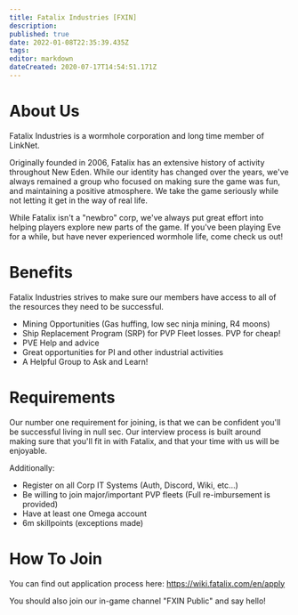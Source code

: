 ```yaml
---
title: Fatalix Industries [FXIN]
description: 
published: true
date: 2022-01-08T22:35:39.435Z
tags: 
editor: markdown
dateCreated: 2020-07-17T14:54:51.171Z
---
```


# About Us
Fatalix Industries is a wormhole corporation and long time member of LinkNet.

Originally founded in 2006, Fatalix has an extensive history of activity throughout New Eden. While our identity has changed over the years, we've always remained a group who focused on making sure the game was fun, and maintaining a positive atmosphere. We take the game seriously while not letting it get in the way of real life.

While Fatalix isn't a "newbro" corp, we've always put great effort into helping players explore new parts of the game. If you've been playing Eve for a while, but have never experienced wormhole life, come check us out!

# Benefits
Fatalix Industries strives to make sure our members have access to all of the resources they need to be successful. 
- Mining Opportunities (Gas huffing, low sec ninja mining, R4 moons)
- Ship Replacement Program (SRP) for PVP Fleet losses. PVP for cheap!
- PVE Help and advice
- Great opportunities for PI and other industrial activities
- A Helpful Group to Ask and Learn!


# Requirements
Our number one requirement for joining, is that we can be confident you'll be successful living in null sec. Our interview process is built around making sure that you'll fit in with Fatalix, and that your time with us will be enjoyable.

Additionally:
- Register on all Corp IT Systems (Auth, Discord, Wiki, etc...)
- Be willing to join major/important PVP fleets (Full re-imbursement is provided)
- Have at least one Omega account
- 6m skillpoints (exceptions made)

# How To Join
You can find out application process here: https://wiki.fatalix.com/en/apply

You should also join our in-game channel "FXIN Public" and say hello!
